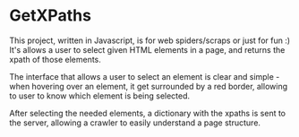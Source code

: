GetXPaths
======

This project, written in Javascript, is for web spiders/scraps or just for fun :)
It's allows a user to select given HTML elements in a page, and returns the xpath of those elements.

The interface that allows a user to select an element is clear and simple - when hovering over an element, it get surrounded by a red border, allowing to user to know which element is being selected.

After selecting the needed elements, a dictionary with the xpaths is sent to the server, allowing a crawler to easily understand a page structure.
